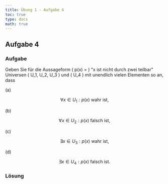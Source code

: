 ```yaml
---
title: Übung 1 - Aufgabe 4
toc: true
type: docs
math: true
---
```


## Aufgabe 4

### Aufgabe

Geben Sie für die Aussageform \( p(x) = \) "x ist nicht durch zwei teilbar" Universen \( U_1, U_2, U_3 \) und \( U_4 \) mit unendlich vielen Elementen so an, dass

(a)

$$
\forall x \in U_1: p(x) \text{ wahr ist,}
$$

(b)

$$
\forall x \in U_2: p(x) \text{ falsch ist,}
$$

(c)

$$
\exists x \in U_3: p(x) \text{ wahr ist,}
$$

(d)

$$
\exists x \in U_4: p(x) \text{ falsch ist.}
$$

### Lösung